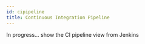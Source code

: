 ```yaml
---
id: cipipeline
title: Continuous Integration Pipeline
---
```

In progress... show the CI pipeline view from Jenkins
